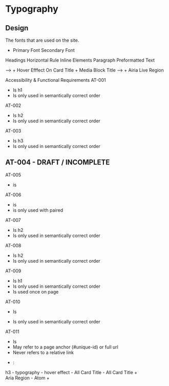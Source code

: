 # Typography

## Design
The fonts that are used on the site.
- Primary Font
Secondary Font

Headings
Horizontal Rule
Inline Elements
Paragraph
Preformatted Text

--> + Hover Efffect On Card Title + Media Block Title 
--> + Airia Live Region 

Accessibility & Functional Requirements
AT-001
- Is h1
- Is only used in semantically correct order


AT-002
- Is h2
- Is only used in semantically correct order

AT-003
- Is h3
- Is only used in semantically correct order

AT-004 - DRAFT / INCOMPLETE
- 

AT-005
- is <label>

AT-006
- is <figcaption>
- is only used with paired <figure>

AT-007
- Is h2
- Is only used in semantically correct order

AT-008
- Is h2
- Is only used in semantically correct order

AT-009
- Is h1
- Is only used in semantically correct order
- Is used once on page

AT-010
- Is <p>
- Is only used in semantically correct order

AT-011
- Is <a>
- May refer to a page anchor (#unique-id) or full url
- Never refers to a relative link 

+ :   
>>>
h3 - typography - hover effect - All Card Title - All Card Title +  
Aria Region - Atom +  